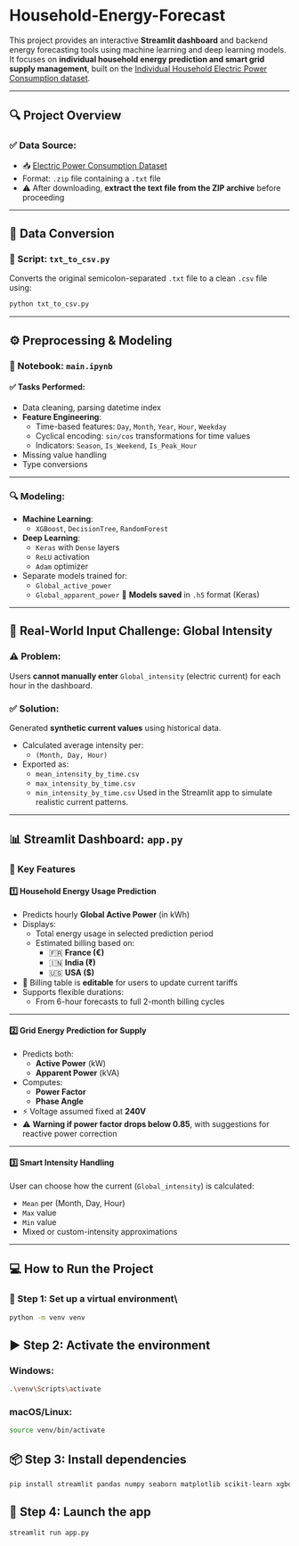 # Household-Energy-Forecast

This project provides an interactive **Streamlit dashboard** and backend energy forecasting tools using machine learning and deep learning models. It focuses on **individual household energy prediction and smart grid supply management**, built on the [Individual Household Electric Power Consumption dataset](https://archive.ics.uci.edu/dataset/235/individual+household+electric+power+consumption).

---
## 🔍 Project Overview
### ✅ Data Source:
- 📥 [Electric Power Consumption Dataset](https://archive.ics.uci.edu/dataset/235/individual+household+electric+power+consumption)
- Format: `.zip` file containing a `.txt` file
- ⚠️ After downloading, **extract the text file from the ZIP archive** before proceeding
---
## 🧾 Data Conversion
### 📄 Script: `txt_to_csv.py`
Converts the original semicolon-separated `.txt` file to a clean `.csv` file using:
```bash
python txt_to_csv.py
```
---
## ⚙️ Preprocessing & Modeling
### 📓 Notebook: `main.ipynb`
#### ✅ Tasks Performed:
- Data cleaning, parsing datetime index
- **Feature Engineering**:
  - Time-based features: `Day`, `Month`, `Year`, `Hour`, `Weekday`
  - Cyclical encoding: `sin/cos` transformations for time values
  - Indicators: `Season`, `Is_Weekend`, `Is_Peak_Hour`
- Missing value handling
- Type conversions
---
### 🔍 Modeling:
- **Machine Learning**:
  - `XGBoost`, `DecisionTree`, `RandomForest`
- **Deep Learning**:
  - `Keras` with `Dense` layers
  - `ReLU` activation
  - `Adam` optimizer
- Separate models trained for:
  - `Global_active_power`
  - `Global_apparent_power`
📁 **Models saved** in `.h5` format (Keras)
---
## 🔌 Real-World Input Challenge: Global Intensity
### ⚠️ Problem:
Users **cannot manually enter** `Global_intensity` (electric current) for each hour in the dashboard.
### ✅ Solution:
Generated **synthetic current values** using historical data.
- Calculated average intensity per:
  - `(Month, Day, Hour)`
- Exported as:
  - `mean_intensity_by_time.csv`
  - `max_intensity_by_time.csv`
  - `min_intensity_by_time.csv`
Used in the Streamlit app to simulate realistic current patterns.
---
## 📊 Streamlit Dashboard: `app.py`
### 🔧 Key Features
#### 1️⃣ Household Energy Usage Prediction
- Predicts hourly **Global Active Power** (in kWh)
- Displays:
  - Total energy usage in selected prediction period
  - Estimated billing based on:
    - 🇫🇷 **France (€)**
    - 🇮🇳 **India (₹)**
    - 🇺🇸 **USA ($)**
- 🧾 Billing table is **editable** for users to update current tariffs
- Supports flexible durations:
  - From 6-hour forecasts to full 2-month billing cycles
---
#### 2️⃣ Grid Energy Prediction for Supply
- Predicts both:
  - **Active Power** (kW)
  - **Apparent Power** (kVA)
- Computes:
  - **Power Factor**
  - **Phase Angle**
- ⚡ Voltage assumed fixed at **240V**
- ⚠️ **Warning if power factor drops below 0.85**, with suggestions for reactive power correction
---
#### 3️⃣ Smart Intensity Handling
User can choose how the current (`Global_intensity`) is calculated:
- `Mean` per (Month, Day, Hour)
- `Max` value
- `Min` value
- Mixed or custom-intensity approximations
---
## 💻 How to Run the Project
### 🧪 Step 1: Set up a virtual environment\
```bash
python -m venv venv
```
## ▶️ Step 2: Activate the environment
### Windows:
```bash
.\venv\Scripts\activate
```
### macOS/Linux:
```bash
source venv/bin/activate
```
## 📦 Step 3: Install dependencies
```bash
pip install streamlit pandas numpy seaborn matplotlib scikit-learn xgboost tensorflow
```
## 🚀 Step 4: Launch the app
```bash
streamlit run app.py
```

